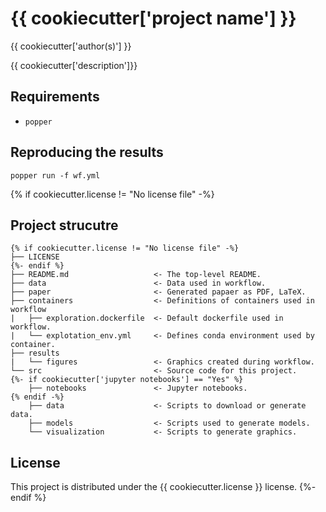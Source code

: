 # {{ cookiecutter['project name'] }}

{{ cookiecutter['author(s)'] }}

{{ cookiecutter['description']}}

## Requirements

- `popper`

## Reproducing the results

```
popper run -f wf.yml
```

{% if cookiecutter.license != "No license file" -%}

## Project strucutre
```
{% if cookiecutter.license != "No license file" -%}
├── LICENSE
{%- endif %}
├── README.md                   <- The top-level README.
├── data                        <- Data used in workflow.
├── paper                       <- Generated papaer as PDF, LaTeX.
├── containers                  <- Definitions of containers used in workflow
|   ├── exploration.dockerfile  <- Default dockerfile used in workflow.
|   └── explotation_env.yml     <- Defines conda environment used by container.
├── results         
|   └── figures                 <- Graphics created during workflow.
└── src                         <- Source code for this project.
{%- if cookiecutter['jupyter notebooks'] == "Yes" %}
    ├── notebooks               <- Jupyter notebooks.
{% endif -%}
    ├── data                    <- Scripts to download or generate data.
    ├── models                  <- Scripts used to generate models.
    └── visualization           <- Scripts to generate graphics.

```

## License

This project is distributed under the  {{ cookiecutter.license }} license.
{%- endif %}